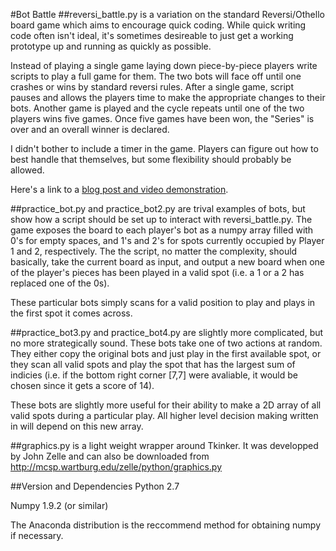 #Bot Battle
##reversi_battle.py 
is a variation on the standard Reversi/Othello board game which aims to encourage quick coding. While quick writing code often isn't ideal, it's sometimes desireable to just get a working prototype up and running as quickly as possible.

Instead of playing a single game laying down piece-by-piece players write scripts to play a full game for them. The two bots will face off until one crashes or wins by standard reversi rules. After a single game, script pauses and allows the players time to make the appropriate changes to their bots. Another game is played and the cycle repeats until one of the two players wins five games. Once five games have been won, the "Series" is over and an overall winner is declared.

I didn't bother to include a timer in the game. Players can figure out how to best handle that themselves, but some flexibility should probably be allowed.

Here's a link to a [blog post and video demonstration](http://what-is-bioinformatics.blogspot.com/2015/08/bot-battle.html).

##practice_bot.py and practice_bot2.py
are trival examples of bots, but show how a script should be set up to interact with reversi_battle.py. The game exposes the board to each player's bot as a numpy array filled with 0's for empty spaces, and 1's and 2's for spots currently occupied by Player 1 and 2, respectively. The the script, no matter the complexity, should basically, take the current board as input, and output a new board when one of the player's pieces has been played in a valid spot (i.e. a 1 or a 2 has replaced one of the 0s). 

These particular bots simply scans for a valid position to play and plays in the first spot it comes across. 

##practice_bot3.py and practice_bot4.py
are slightly more complicated, but no more strategically sound. These bots take one of two actions at random. They either copy the original bots and just play in the first available spot, or they scan all valid spots and play the spot that has the largest sum of indicies (i.e. if the bottom right corner [7,7] were avaliable, it would be chosen since it gets a score of 14).

These bots are slightly more useful for their ability to make a 2D array of all valid spots during a particular play. All higher level decision making written in will depend on this new array. 

##graphics.py
is a light weight wrapper around Tkinker. It was developped by John Zelle and can also be downloaded from http://mcsp.wartburg.edu/zelle/python/graphics.py
 
##Version and Dependencies
Python 2.7

Numpy 1.9.2 (or similar)

The Anaconda distribution is the reccommend method for obtaining numpy if necessary.
